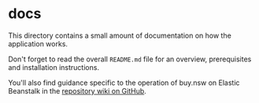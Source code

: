 # docs

This directory contains a small amount of documentation on how the application works.

Don't forget to read the overall `README.md` file for an overview, prerequisites and installation instructions.

You'll also find guidance specific to the operation of buy.nsw on Elastic Beanstalk in the [repository wiki on GitHub](https://github.com/digitalnsw/buy-nsw/wiki).
